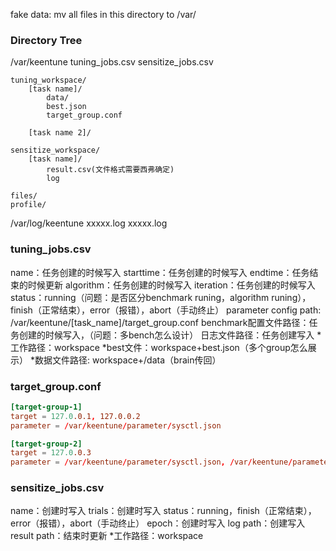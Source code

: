 fake data: mv all files in this directory to /var/   

### Directory Tree  
/var/keentune
	tuning_jobs.csv
    sensitize_jobs.csv
    
    tuning_workspace/
    	[task name]/
        	data/
           	best.json
            target_group.conf
            
        [task name 2]/
            
    sensitize_workspace/
    	[task name]/
        	result.csv(文件格式需要西弗确定)
           	log
    
    files/
    profile/

/var/log/keentune
	xxxxx.log
    xxxxx.log


### tuning_jobs.csv
name：任务创建的时候写入
starttime：任务创建的时候写入
endtime：任务结束的时候更新
algorithm：任务创建的时候写入
iteration：任务创建的时候写入
status：running（问题：是否区分benchmark runing，algorithm runing），finish（正常结束），error（报错），abort（手动终止）
parameter config path: /var/keentune/[task_name]/target_group.conf
benchmark配置文件路径：任务创建的时候写入，（问题：多bench怎么设计）
日志文件路径：任务创建写入
*工作路径：workspace
*best文件：workspace+best.json（多个group怎么展示）
*数据文件路径: workspace+/data（brain传回）


### target_group.conf
```conf
[target-group-1]
target = 127.0.0.1, 127.0.0.2
parameter = /var/keentune/parameter/sysctl.json

[target-group-2]
target = 127.0.0.3
parameter = /var/keentune/parameter/sysctl.json, /var/keentune/parameter/nginx.json
```

### sensitize_jobs.csv
name：创建时写入
trials：创建时写入
status：running，finish（正常结束），error（报错），abort（手动终止）
epoch：创建时写入
log path：创建写入
result path：结束时更新
*工作路径：workspace

